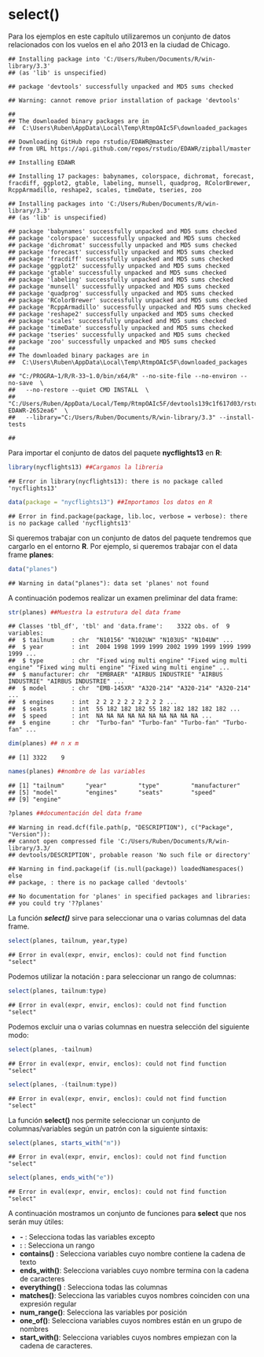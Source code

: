
# select()

Para los ejemplos en este capítulo utilizaremos un conjunto de datos relacionados con los vuelos en el año 2013 en la ciudad de Chicago.


```
## Installing package into 'C:/Users/Ruben/Documents/R/win-library/3.3'
## (as 'lib' is unspecified)
```

```
## package 'devtools' successfully unpacked and MD5 sums checked
```

```
## Warning: cannot remove prior installation of package 'devtools'
```

```
## 
## The downloaded binary packages are in
## 	C:\Users\Ruben\AppData\Local\Temp\RtmpOAIc5F\downloaded_packages
```

```
## Downloading GitHub repo rstudio/EDAWR@master
## from URL https://api.github.com/repos/rstudio/EDAWR/zipball/master
```

```
## Installing EDAWR
```

```
## Installing 17 packages: babynames, colorspace, dichromat, forecast, fracdiff, ggplot2, gtable, labeling, munsell, quadprog, RColorBrewer, RcppArmadillo, reshape2, scales, timeDate, tseries, zoo
```

```
## Installing packages into 'C:/Users/Ruben/Documents/R/win-library/3.3'
## (as 'lib' is unspecified)
```

```
## package 'babynames' successfully unpacked and MD5 sums checked
## package 'colorspace' successfully unpacked and MD5 sums checked
## package 'dichromat' successfully unpacked and MD5 sums checked
## package 'forecast' successfully unpacked and MD5 sums checked
## package 'fracdiff' successfully unpacked and MD5 sums checked
## package 'ggplot2' successfully unpacked and MD5 sums checked
## package 'gtable' successfully unpacked and MD5 sums checked
## package 'labeling' successfully unpacked and MD5 sums checked
## package 'munsell' successfully unpacked and MD5 sums checked
## package 'quadprog' successfully unpacked and MD5 sums checked
## package 'RColorBrewer' successfully unpacked and MD5 sums checked
## package 'RcppArmadillo' successfully unpacked and MD5 sums checked
## package 'reshape2' successfully unpacked and MD5 sums checked
## package 'scales' successfully unpacked and MD5 sums checked
## package 'timeDate' successfully unpacked and MD5 sums checked
## package 'tseries' successfully unpacked and MD5 sums checked
## package 'zoo' successfully unpacked and MD5 sums checked
## 
## The downloaded binary packages are in
## 	C:\Users\Ruben\AppData\Local\Temp\RtmpOAIc5F\downloaded_packages
```

```
## "C:/PROGRA~1/R/R-33~1.0/bin/x64/R" --no-site-file --no-environ --no-save  \
##   --no-restore --quiet CMD INSTALL  \
##   "C:/Users/Ruben/AppData/Local/Temp/RtmpOAIc5F/devtools139c1f617d03/rstudio-EDAWR-2652ea6"  \
##   --library="C:/Users/Ruben/Documents/R/win-library/3.3" --install-tests
```

```
## 
```

Para importar el conjunto de datos del paquete __nycflights13__ en __R__:


```r
library(nycflights13) ##Cargamos la libreria
```

```
## Error in library(nycflights13): there is no package called 'nycflights13'
```

```r
data(package = "nycflights13") ##Importamos los datos en R
```

```
## Error in find.package(package, lib.loc, verbose = verbose): there is no package called 'nycflights13'
```

Si queremos trabajar con un conjunto de datos del paquete tendremos que cargarlo en el entorno __R__. Por ejemplo, si queremos trabajar con el data frame __planes__:


```r
data("planes")
```

```
## Warning in data("planes"): data set 'planes' not found
```
A continuación podemos realizar un examen preliminar del data frame:


```r
str(planes) ##Muestra la estrutura del data frame
```

```
## Classes 'tbl_df', 'tbl' and 'data.frame':	3322 obs. of  9 variables:
##  $ tailnum     : chr  "N10156" "N102UW" "N103US" "N104UW" ...
##  $ year        : int  2004 1998 1999 1999 2002 1999 1999 1999 1999 1999 ...
##  $ type        : chr  "Fixed wing multi engine" "Fixed wing multi engine" "Fixed wing multi engine" "Fixed wing multi engine" ...
##  $ manufacturer: chr  "EMBRAER" "AIRBUS INDUSTRIE" "AIRBUS INDUSTRIE" "AIRBUS INDUSTRIE" ...
##  $ model       : chr  "EMB-145XR" "A320-214" "A320-214" "A320-214" ...
##  $ engines     : int  2 2 2 2 2 2 2 2 2 2 ...
##  $ seats       : int  55 182 182 182 55 182 182 182 182 182 ...
##  $ speed       : int  NA NA NA NA NA NA NA NA NA NA ...
##  $ engine      : chr  "Turbo-fan" "Turbo-fan" "Turbo-fan" "Turbo-fan" ...
```

```r
dim(planes) ## n x m
```

```
## [1] 3322    9
```

```r
names(planes) ##nombre de las variables
```

```
## [1] "tailnum"      "year"         "type"         "manufacturer"
## [5] "model"        "engines"      "seats"        "speed"       
## [9] "engine"
```

```r
?planes ##documentación del data frame
```

```
## Warning in read.dcf(file.path(p, "DESCRIPTION"), c("Package", "Version")):
## cannot open compressed file 'C:/Users/Ruben/Documents/R/win-library/3.3/
## devtools/DESCRIPTION', probable reason 'No such file or directory'
```

```
## Warning in find.package(if (is.null(package)) loadedNamespaces() else
## package, : there is no package called 'devtools'
```

```
## No documentation for 'planes' in specified packages and libraries:
## you could try '??planes'
```

La función ___select()___ sirve para seleccionar una o varias columnas del data frame.


```r
select(planes, tailnum, year,type)
```

```
## Error in eval(expr, envir, enclos): could not find function "select"
```

Podemos utilizar la notación __:__ para seleccionar un rango de columnas:


```r
select(planes, tailnum:type)
```

```
## Error in eval(expr, envir, enclos): could not find function "select"
```
Podemos excluir una o varias columnas en nuestra selección del siguiente modo:


```r
select(planes, -tailnum)
```

```
## Error in eval(expr, envir, enclos): could not find function "select"
```

```r
select(planes, -(tailnum:type))
```

```
## Error in eval(expr, envir, enclos): could not find function "select"
```

La función __select()__ nos permite seleccionar un conjunto de columnas/variables según un patrón con la siguiente sintaxis:


```r
select(planes, starts_with("m"))
```

```
## Error in eval(expr, envir, enclos): could not find function "select"
```

```r
select(planes, ends_with("e"))
```

```
## Error in eval(expr, envir, enclos): could not find function "select"
```

A continuación mostramos un conjunto de funciones para __select__ que nos serán muy útiles:


+ __-__ : Selecciona todas las variables excepto
+ __:__ : Selecciona un rango
+ __contains()__ : Selecciona variables cuyo nombre contiene la cadena de texto
+ __ends_with()__: Selecciona variables cuyo nombre termina con la cadena de caracteres
+ __everything()__ : Selecciona todas las columnas
+ __matches()__: Selecciona las variables cuyos nombres coinciden con una expresión regular
+ __num_range()__: Selecciona las variables por posición
+ __one_of()__: Selecciona variables cuyos nombres están en un grupo de nombres
+ __start_with()__: Selecciona variables cuyos nombres empiezan con la cadena de caracteres.









